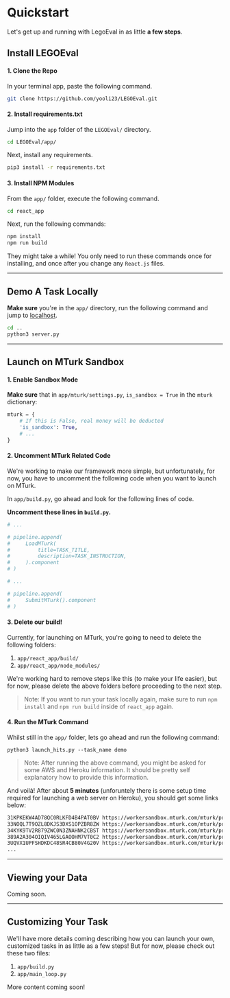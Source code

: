 # Quickstart

Let's get up and running with LegoEval in as little **a few steps**.

## Install LEGOEval

#### 1. Clone the Repo
In your terminal app, paste the following command.
```bash
git clone https://github.com/yooli23/LEGOEval.git
```

#### 2. Install requirements.txt
Jump into the `app` folder of the `LEGOEval/` directory.
```bash
cd LEGOEval/app/
```
Next, install any requirements.
```bash
pip3 install -r requirements.txt
```

#### 3. Install NPM Modules
From the `app/` folder, execute the following command.
```bash
cd react_app
```
Next, run the following commands:
```bash
npm install
npm run build
```
They might take a while! You only need to run these commands once for installing, and once after you change any `React.js` files.

---

## Demo A Task Locally
**Make sure** you're in the `app/` directory, run the following command and jump to [localhost](http://127.0.0.1:2988/helloworld).
```bash
cd ..
python3 server.py
```

---

## Launch on MTurk Sandbox
#### 1. Enable Sandbox Mode
**Make sure** that in `app/mturk/settings.py`, `is_sandbox = True` in the `mturk` dictionary:
```python
mturk = {
    # If this is False, real money will be deducted
    'is_sandbox': True,
    # ...
}
```
#### 2. Uncomment MTurk Related Code
We're working to make our framework more simple, but unfortunately, for now, you have to uncomment the following code when you want to launch on MTurk.

In `app/build.py`, go ahead and look for the following lines of code.

**Uncomment these lines in `build.py`.**

```python
# ...

# pipeline.append(
#     LoadMTurk(
#         title=TASK_TITLE,
#         description=TASK_INSTRUCTION,
#     ).component
# )

# ...

# pipeline.append(
#     SubmitMTurk().component
# )
```

#### 3. Delete our build!
Currently, for launching on MTurk, you're going to need to delete the following folders:

1. `app/react_app/build/`
2. `app/react_app/node_modules/`

We're working hard to remove steps like this (to make your life easier), but for now, please delete the above folders before proceeding to the next step.

> Note: If you want to run your task locally again, make sure to run `npm install` and `npm run build` inside of `react_app` again.


#### 4. Run the MTurk Command
Whilst still in the `app/` folder, lets go ahead and run the following command:
```
python3 launch_hits.py --task_name demo
```

> Note: After running the above command, you might be asked for some AWS and Heroku information. It should be pretty self explanatory how to provide this information. 

And voilà! After about **5 minutes** (unforuntely there is some setup time required for launching a web server on Heroku), you should get some links below:
```bash
31KPKEKW4AD78QC0RLKFD4B4PAT0BV https://workersandbox.mturk.com/mturk/preview?groupId=3PN7FLVWM454R7NYSKRT54250KKSYM
33NOQL7T9OZL8DKJS3DXS1OPZBR8ZW https://workersandbox.mturk.com/mturk/preview?groupId=3PN7FLVWM454R7NYSKRT54250KKSYM
34KYK9TV2R879ZWC0N3ZNAHNK2CBST https://workersandbox.mturk.com/mturk/preview?groupId=3PN7FLVWM454R7NYSKRT54250KKSYM
389A2A304OIQIV465LGAOOHM7VT0C2 https://workersandbox.mturk.com/mturk/preview?groupId=3PN7FLVWM454R7NYSKRT54250KKSYM
3UQVX1UPFSHDKDC48SR4CB80V4G20V https://workersandbox.mturk.com/mturk/preview?groupId=3PN7FLVWM454R7NYSKRT54250KKSYM
...
```

---

## Viewing your Data

Coming soon.

---

## Customizing Your Task
We'll have more details coming describing how you can launch your own, customized tasks in as little as a few steps! But for now, please check out these two files:

1. `app/build.py`
2. `app/main_loop.py`

More content coming soon!
